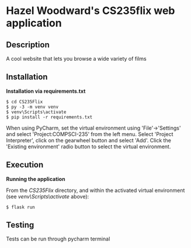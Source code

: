 # Hazel Woodward's CS235flix web application

## Description

A cool website that lets you browse a wide variety of films

## Installation

**Installation via requirements.txt**

```shell
$ cd CS235Flix
$ py -3 -m venv venv
$ venv\Scripts\activate
$ pip install -r requirements.txt
```

When using PyCharm, set the virtual environment using 'File'->'Settings' and select 'Project:COMPSCI-235' from the left menu. Select 'Project Interpreter', click on the gearwheel button and select 'Add'. Click the 'Existing environment' radio button to select the virtual environment. 

## Execution

**Running the application**

From the *CS235Flix* directory, and within the activated virtual environment (see *venv\Scripts\activate* above):

````shell
$ flask run
````


## Testing

Tests can be run through pycharm terminal

 